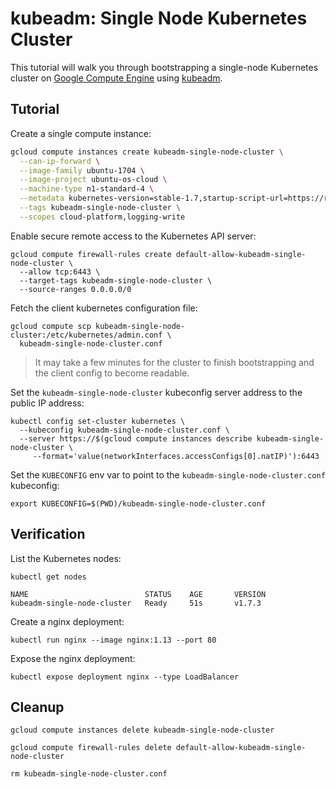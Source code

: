 # kubeadm: Single Node Kubernetes Cluster

This tutorial will walk you through bootstrapping a single-node Kubernetes cluster on [Google Compute Engine](https://cloud.google.com/compute/) using [kubeadm](https://github.com/kubernetes/kubeadm).

## Tutorial

Create a single compute instance:

```bash
gcloud compute instances create kubeadm-single-node-cluster \
  --can-ip-forward \
  --image-family ubuntu-1704 \
  --image-project ubuntu-os-cloud \
  --machine-type n1-standard-4 \
  --metadata kubernetes-version=stable-1.7,startup-script-url=https://raw.githubusercontent.com/kelseyhightower/kubeadm-single-node-cluster/master/startup.sh \
  --tags kubeadm-single-node-cluster \
  --scopes cloud-platform,logging-write
```

Enable secure remote access to the Kubernetes API server:

```
gcloud compute firewall-rules create default-allow-kubeadm-single-node-cluster \
  --allow tcp:6443 \
  --target-tags kubeadm-single-node-cluster \
  --source-ranges 0.0.0.0/0
```

Fetch the client kubernetes configuration file:

```
gcloud compute scp kubeadm-single-node-cluster:/etc/kubernetes/admin.conf \
  kubeadm-single-node-cluster.conf
```

> It may take a few minutes for the cluster to finish bootstrapping and the client config to become readable.

Set the `kubeadm-single-node-cluster` kubeconfig server address to the public IP address:

```
kubectl config set-cluster kubernetes \
  --kubeconfig kubeadm-single-node-cluster.conf \
  --server https://$(gcloud compute instances describe kubeadm-single-node-cluster \
     --format='value(networkInterfaces.accessConfigs[0].natIP)'):6443
```

Set the `KUBECONFIG` env var to point to the `kubeadm-single-node-cluster.conf` kubeconfig:

```
export KUBECONFIG=$(PWD)/kubeadm-single-node-cluster.conf
```

## Verification

List the Kubernetes nodes:

```
kubectl get nodes
```
``` 
NAME                          STATUS    AGE       VERSION
kubeadm-single-node-cluster   Ready     51s       v1.7.3
```

Create a nginx deployment:

```
kubectl run nginx --image nginx:1.13 --port 80
```

Expose the nginx deployment:

```
kubectl expose deployment nginx --type LoadBalancer
```

## Cleanup

```
gcloud compute instances delete kubeadm-single-node-cluster
```

```
gcloud compute firewall-rules delete default-allow-kubeadm-single-node-cluster
```

```
rm kubeadm-single-node-cluster.conf
```
